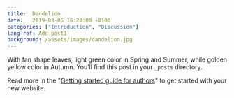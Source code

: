 ```yaml
---
title:  Dandelion
date:   2019-03-05 16:20:00 +0100
categories: ["Introduction", "Discussion"]
lang-ref: Add post1
background: /assets/images/dandelion.jpg
---
```

With fan shape leaves, light green color in Spring and Summer, while golden yellow color in Autumn. You’ll find this post in your `_posts` directory.

Read more in the "[Getting started guide for authors](https://github.com/gbif/hosted-portals/blob/main/getting-started/for-authors.md)" to get started with your new website.
